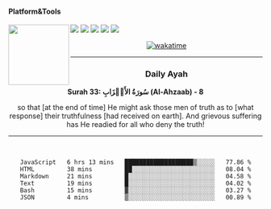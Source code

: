 #### Platform&Tools

[![](https://img.shields.io/badge/-NPM-cb3837?style=flat-square&logo=npm&logoColor=white)](https://npmjs.com/)
[![](https://img.shields.io/badge/PHP-777BB4?style=flat-square&logo=php&logoColor=white)](https://nodejs.org/)
[![](https://img.shields.io/badge/Julia-9558B2?style=flat-square&logo=julia&logoColor=white)](https://nodejs.org/)
<img src="https://avatars.githubusercontent.com/u/31664438?v=4" width="120" align="left">
[![](https://img.shields.io/badge/-Node.js-43853d?style=flat-square&logo=node.js&logoColor=ffffff)](https://nodejs.org/)
[![](https://img.shields.io/badge/Visual_Studio_Code-0078D4?style=flat-square&logo=visual%20studio%20code&logoColor=white)](https://nodejs.org/)

<center>

[![wakatime](https://wakatime.com/badge/user/87646243-158a-4241-a3cb-668e1fa2dbb8.svg)](https://wakatime.com/@87646243-158a-4241-a3cb-668e1fa2dbb8)
               

_______ 
### Daily Ayah

<!--START_SECTION:quran-->

**Surah 33: سُورَةُ الأَحۡزَابِ (Al-Ahzaab) - 8**

so that [at the end of time] He might ask those men of truth as to [what response] their truthfulness [had received on earth]. And grievous suffering has He readied for all who deny the truth!
 <!--END_SECTION:quran-->

  
                       
                                             
_______

&nbsp;&nbsp;     &nbsp;&nbsp;    &nbsp;&nbsp;   &nbsp;&nbsp;
 
<!--START_SECTION:waka-->

```text
JavaScript   6 hrs 13 mins   ███████████████████▒░░░░░   77.86 %
HTML         38 mins         ██░░░░░░░░░░░░░░░░░░░░░░░   08.04 %
Markdown     21 mins         █░░░░░░░░░░░░░░░░░░░░░░░░   04.58 %
Text         19 mins         █░░░░░░░░░░░░░░░░░░░░░░░░   04.02 %
Bash         15 mins         ▓░░░░░░░░░░░░░░░░░░░░░░░░   03.27 %
JSON         4 mins          ▒░░░░░░░░░░░░░░░░░░░░░░░░   00.89 %
```

<!--END_SECTION:waka-->
